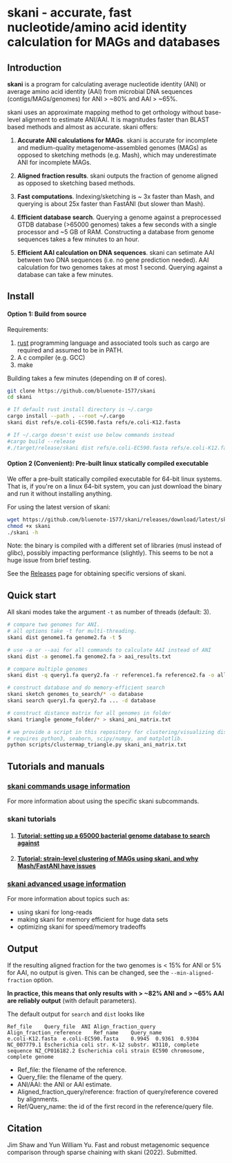 # skani - accurate, fast nucleotide/amino acid identity calculation for MAGs and databases

## Introduction

**skani** is a program for calculating average nucleotide identity (ANI) or average amino acid identity (AAI) from microbial DNA sequences (contigs/MAGs/genomes) for ANI > ~80% and AAI > ~65%. 

skani uses an approximate mapping method to get orthology without base-level alignment to estimate ANI/AAI. It is magnitudes faster than BLAST based methods and almost as accurate. skani offers:

1. **Accurate ANI calculations for MAGs**. skani is accurate for incomplete and medium-quality metagenome-assembled genomes (MAGs) as opposed to sketching methods (e.g. Mash), which may underestimate ANI for incomplete MAGs.

2. **Aligned fraction results**. skani outputs the fraction of genome aligned as opposed to sketching based methods. 

3. **Fast computations**. Indexing/sketching is ~ 3x faster than Mash, and querying is about 25x faster than FastANI (but slower than Mash). 

4. **Efficient database search**. Querying a genome against a preprocessed GTDB database (>65000 genomes) takes a few seconds with a single processor and ~5 GB of RAM. Constructing a database from genome sequences takes a few minutes to an hour. 

5. **Efficient AAI calculation on DNA sequences**. skani can setimate AAI between two DNA sequences (i.e. no gene prediction needed). AAI calculation for two genomes takes at most 1 second. Querying against a database can take a few minutes.

##  Install

#### Option 1: Build from source

Requirements:
1. [rust](https://www.rust-lang.org/tools/install) programming language and associated tools such as cargo are required and assumed to be in PATH.
2. A c compiler (e.g. GCC)
3. make

Building takes a few minutes (depending on # of cores).

```sh
git clone https://github.com/bluenote-1577/skani
cd skani

# If default rust install directory is ~/.cargo
cargo install --path . --root ~/.cargo
skani dist refs/e.coli-EC590.fasta refs/e.coli-K12.fasta

# If ~/.cargo doesn't exist use below commands instead
#cargo build --release
#./target/release/skani dist refs/e.coli-EC590.fasta refs/e.coli-K12.fasta
```

#### Option 2 (Convenient): Pre-built linux statically compiled executable

We offer a pre-built statically compiled executable for 64-bit linux systems. That is, if you're on a linux 64-bit system, you can just download the binary and run it without installing anything. 

For using the latest version of skani: 

```sh
wget https://github.com/bluenote-1577/skani/releases/download/latest/skani
chmod +x skani
./skani -h
```

Note: the binary is compiled with a different set of libraries (musl instead of glibc), possibly impacting performance (slightly). This seems to be not a huge issue from brief testing. 

See the [Releases](https://github.com/bluenote-1577/skani/releases) page for obtaining specific versions of skani.





## Quick start

All skani modes take the argument `-t` as number of threads (default: 3).

```sh
# compare two genomes for ANI. 
# all options take -t for multi-threading.
skani dist genome1.fa genome2.fa -t 5

# use -a or --aai for all commands to calculate AAI instead of ANI
skani dist -a genome1.fa genome2.fa > aai_results.txt

# compare multiple genomes
skani dist -q query1.fa query2.fa -r reference1.fa reference2.fa -o all-to-all_results.txt

# construct database and do memory-efficient search
skani sketch genomes_to_search/* -o database
skani search query1.fa query2.fa ... -d database

# construct distance matrix for all genomes in folder
skani triangle genome_folder/* > skani_ani_matrix.txt

# we provide a script in this repository for clustering/visualizing distance matrices.
# requires python3, seaborn, scipy/numpy, and matplotlib.
python scripts/clustermap_triangle.py skani_ani_matrix.txt 

```

## Tutorials and manuals

### [skani commands usage information](https://github.com/bluenote-1577/skani/wiki/skani-basic-usage-guide)

For more information about using the specific skani subcommands. 

### skani tutorials

1. #### [Tutorial: setting up a 65000 bacterial genome database to search against](https://github.com/bluenote-1577/skani/wiki/Tutorial:-setting-up-a-65000-genome-database-to-search-against)
2. #### [Tutorial: strain-level clustering of MAGs using skani, and why Mash/FastANI have issues](https://github.com/bluenote-1577/skani/wiki/Tutorial:-strain-and-species-level-clustering-of-MAGs-with-skani-triangle)

### [skani advanced usage information](https://github.com/bluenote-1577/skani/wiki/skani-advanced-usage-guide)

For more information about topics such as:

* using skani for long-reads
* making skani for memory efficient for huge data sets
* optimizing skani for speed/memory tradeoffs

## Output

If the resulting aligned fraction for the two genomes is < 15% for ANI or 5% for AAI, no output is given. This can be changed, see the `--min-aligned-fraction` option.

**In practice, this means that only results with > ~82% ANI and > ~65% AAI are reliably output** (with default parameters). 

The default output for `search` and `dist` looks like
```
Ref_file	Query_file	ANI	Align_fraction_query	Align_fraction_reference	Ref_name	Query_name
e.coli-K12.fasta  e.coli-EC590.fasta	0.9945	0.9361	0.9304	NC_007779.1 Escherichia coli str. K-12 substr. W3110, complete sequence	NZ_CP016182.2 Escherichia coli strain EC590 chromosome, complete genome
```
- Ref_file: the filename of the reference.
- Query_file: the filename of the query.
- ANI/AAI: the ANI or AAI estimate.
- Aligned_fraction_query/reference: fraction of query/reference covered by alignments.
- Ref/Query_name: the id of the first record in the reference/query file.

## Citation

Jim Shaw and Yun William Yu. Fast and robust metagenomic sequence comparison through sparse chaining with skani (2022). Submitted.

